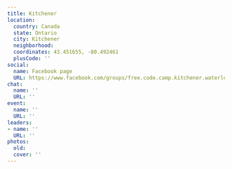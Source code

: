 ```yaml
---
title: Kitchener
location:
  country: Canada
  state: Ontario
  city: Kitchener
  neighborhood: 
  coordinates: 43.451655, -80.492461
  plusCode: ''
social:
  name: Facebook page
  URL: https://www.facebook.com/groups/free.code.camp.kitchener.waterloo.on
chat:
  name: ''
  URL: ''
event:
  name: ''
  URL: ''
leaders:
- name: ''
  URL: ''
photos:
  old: 
  cover: ''
---
```

